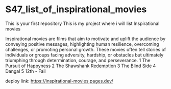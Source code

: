 # S47_list_of_inspirational_movies

This is your first repository
This is my project where i will list Inspirational movies

Inspirational movies are films that aim to motivate and uplift the audience by conveying positive messages, highlighting human resilience, overcoming challenges, or promoting personal growth. These movies often tell stories of individuals or groups facing adversity, hardship, or obstacles but ultimately triumphing through determination, courage, and perseverance.
1 The Pursuit of Happyness
2 The Shawshank Redemption
3 The Blind Side
4 Dangal
5 12th - Fail

deploy link: https://inspirational-movies.pages.dev/
